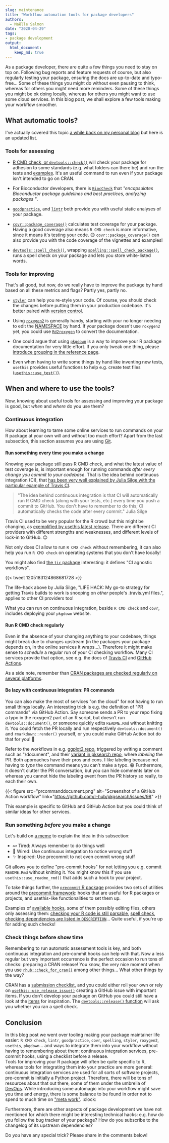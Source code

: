 ```yaml
---
slug: maintenance
title: "Workflow automation tools for package developers"
authors:
  - Maëlle Salmon
date: "2020-04-29"
tags:
- package development
output: 
  html_document:
    keep_md: true
---
```


As a package developer, there are quite a few things you need to stay on top on.
Following bug reports and feature requests of course, but also regularly testing your package, ensuring the docs are up-to-date and typo-free...
Some of these things you might do without even pausing to think, whereas for others you might need more reminders.
Some of these things you might be ok doing locally, whereas for others you might want to use some cloud services.
In this blog post, we shall explore a few tools making your workflow smoother.

## What automatic tools?

I've actually covered this topic [a while back on my personal blog](https://masalmon.eu/2017/06/17/automatictools/) but here is an updated list.

### Tools for assessing

* [R CMD check, or `devtools::check()`](http://r-pkgs.org/check.html) will check your package for adhesion to some standards (e.g. what folders can there be) and run the tests and [examples](/2020/01/27/examples/).
It's an useful command to run even if your package isn't intended to go on CRAN.

* For Bioconductor developers, there is [`BiocCheck`](https://bioconductor.org/packages/release/bioc/html/BiocCheck.html) that _"encapsulates Bioconductor package guidelines and best practices, analyzing packages "_.

* [`goodpractice`](http://mangothecat.github.io/goodpractice/), and [`lintr`](https://www.tidyverse.org/blog/2017/12/workflow-vs-script/) both provide you with useful static analyses of your package.

* [`covr::package_coverage()`](http://covr.r-lib.org/reference/package_coverage.html) calculates test coverage for your package. Having a good coverage also means `R CMD check` is more informative, since it means it's testing your code. :wink: `covr::package_coverage()` can also provide you with the code coverage of the vignettes and examples!

* [`devtools::spell_check()`](http://devtools.r-lib.org/reference/spell_check.html), wrapping [`spelling::spell_check_package()`](https://docs.ropensci.org/spelling/reference/spell_check_package.html), runs a spell check on your package and lets you store white-listed words.

### Tools for improving

That's all good, but now, do we really have to improve the package by hand based on all these metrics and flags?
Partly yes, partly no.

* [`styler`](https://styler.r-lib.org/) can help you re-style your code. Of course, you should check the changes before putting them in your production codebase. It's better paired with [version control](https://happygitwithr.com/).

* Using [`roxygen2`](https://roxygen2.r-lib.org/articles/rd.html) is generally handy, starting with your no longer needing to edit the [NAMESPACE](https://r-pkgs.org/namespace.html) by hand. If your package doesn't use `roxygen2` yet, you could use [`Rd2roxygen`](https://yihui.org/rd2roxygen/) to convert the documentation.

* One could argue that using [`pkgdown`](https://pkgdown.r-lib.org/) is a way to improve your R package documentation for very little effort. If you only tweak one thing, please [introduce grouping in the reference page](https://pkgdown.r-lib.org/articles/pkgdown.html#reference-1).

* Even when having to write some things by hand like inventing new tests, `usethis` provides useful functions to help e.g. create test files ([`usethis::use_test()`](https://usethis.r-lib.org/reference/index.html#section-package-development)).

## When and where to use the tools?

Now, knowing about useful tools for assessing and improving your package is good, but _when_ and _where_ do you use them?

### Continuous integration

How about learning to tame some online services to run commands on your R package at your own will and without too much effort?
Apart from the last subsection, this section assumes you are using [Git](/2019/04/25/r-devel-linux-x86-64-debian-clang/).

#### Run something every time you make a change

Knowing your package still pass R CMD check, and what the latest value of test coverage is, is important enough for running commands _after every change you commit to your codebase_.
That is the idea behind continuous integration (CI), that [has been very well explained by Julia Silge with the particular example of Travis CI](https://juliasilge.com/blog/beginners-guide-to-travis/).

> "The idea behind continuous integration is that CI will automatically run R CMD check (along with your tests, etc.) every time you push a commit to GitHub. You don't have to remember to do this; CI automatically checks the code after every commit."
Julia Silge

Travis CI used to be very popular for the R crowd but this might be changing, as [exemplified by usethis latest release](https://www.tidyverse.org/blog/2020/04/usethis-1-6-0/#github-actions).
There are different CI providers with different strengths and weaknesses, and different levels of lock-in to GitHub. :wink:

Not only does CI allow to run `R CMD check` without remembering, it can also help you run `R CMD check` on operating systems that you don't have locally!

You might also find [the `tic` package](https://docs.ropensci.org/tic/) interesting: it defines "CI agnostic workflows".

{{< tweet 1205183124868681728 >}}

The life-hack above by Julia Silge, "LIFE HACK: My go-to strategy for getting Travis builds to work is snooping on *other* people's .travis.yml files.", applies to other CI providers too!

What you can run on continuous integration, beside `R CMD check` and `covr`, includes deploying your `pkgdown` website.

#### Run R CMD check regularly

Even in the absence of your changing anything to your codebase, things might break due to changes upstream (in the packages your package depends on, in the online services it wraps...).
Therefore it might make sense to _schedule_ a regular run of your CI checking workflow.
Many CI services provide that option, see e.g. the docs of [Travis CI](https://docs.travis-ci.com/user/cron-jobs/) and [GitHub Actions](https://help.github.com/en/actions/reference/workflow-syntax-for-github-actions#onschedule).

As a side note, remember than [CRAN packages are checked regularly on several platforms](/2019/04/25/r-devel-linux-x86-64-debian-clang/).

#### Be lazy with continuous integration: PR commands

You can also make the most of services "on the cloud" for not having to run small things locally.
An interesting trick is e.g. the definition of "PR commands" via GitHub Action.
Say someone sends a PR to your repo fixing a typo in the roxygen2 part of an R script, but doesn't run `devtools::document()`, or someone quickly edits `README.Rmd` without knitting it.
You could fetch the PR locally and run respectively `devtools::document()` and `rmarkdown::render()` yourself, or you could make GitHub Action bot do that for you! :dancer:

Refer to the workflows in e.g. [ggplot2 repo](https://github.com/tidyverse/ggplot2/blob/master/.github/workflows/pr-commands.yaml), triggered by writing a comment such as "/document", and their [variant in pksearch repo](https://github.com/r-hub/pkgsearch/blob/master/.github/workflows/pr-label-commands.yml), where _labeling_ the PR.
Both approaches have their pros and cons.
I like labeling because not having to _type_ the command means you can't make a typo. :grin: Furthermore, it doesn't clutter the PR conversation, but you can hide comments later on whereas you cannot hide the labeling event from the PR history so really, to each their own.

{{< figure src="prcommanddocument.png" alt="Screenshot of a GitHub Action workflow" link="https://github.com/r-hub/pkgsearch/issues/98" >}}

This example is specific to GitHub and GitHub Action but you could think of similar ideas for other services.

### Run something _before_ you make a change

Let's build on [a meme](https://knowyourmeme.com/memes/tired-wired) to explain the idea in this subsection:

*  :zzz: Tired: Always remember to do things well
*  :electric_plug: Wired: Use continuous integration to notice wrong stuff
*  :sparkles: Inspired: Use precommit to not even commit wrong stuff

Git allows you to define "pre-commit hooks" for not letting you e.g. commit `README.Rmd` without knitting it.
You might know this if you use `usethis::use_readme_rmd()` that adds such a hook to your project.

To take things further, the [`precommit` R package](https://lorenzwalthert.github.io/precommit/) provides two sets of utilities around the [precommit framework](https://pre-commit.com/): hooks that are useful for R packages or projects, and usethis-like functionalities to set them up.

Examples of [available hooks](https://lorenzwalthert.github.io/precommit/articles/available-hooks.html), some of them possibly editing files, others only assessing them: [checking your R code is still parsable](https://lorenzwalthert.github.io/precommit/articles/available-hooks.html#parsable-r), [spell check](https://lorenzwalthert.github.io/precommit/articles/available-hooks.html#spell-check-1), [checking dependencies are listed in `DESCRIPTION`](https://lorenzwalthert.github.io/precommit/articles/available-hooks.html#deps-in-desc)...
Quite useful, if you're up for adding such checks!

### Check things before show time

Remembering to run automatic assessment tools is key, and both continuous integration and pre-commit hooks can help with that.
Now a less regular but very important occurrence is the perfect occasion to run tons of checks: preparing a CRAN release!
You know, the very nice moment when you use [`rhub::check_for_cran()`](https://r-hub.github.io/rhub/reference/check_for_cran.html) among other things...
What other things by the way?

CRAN has a [submission checklist](https://cran.r-project.org/web/packages/submission_checklist.html), and you could either roll your own or rely on [`usethis::use_release_issue()`](https://usethis.r-lib.org/reference/use_release_issue.html) creating a GitHub issue with important items.
If you don't develop your package on GitHub you could still have a look at the [items](https://github.com/r-lib/usethis/blob/master/R/release.R#L56) for inspiration.
The [`devtools::release()` function](https://github.com/r-lib/devtools/blob/b166195be72927a003e6937de5c3239881095a9f/R/release.R#L39) will ask you whether you ran a spell check.

## Conclusion

In this blog post we went over tooling making your package maintainer life easier: `R CMD check`, `lintr`, `goodpractice`, `covr`, `spelling`, `styler`, `roxygen2`, `usethis`, `pkgdown`... and ways to integrate them into your workflow without having to remembering about them: continuous integration services, pre-commit hooks, using a checklist before a release.  
Tools for improving your R package will often be quite specific to R, whereas tools for integrating them into your practice are more general: continuous integration services are used for all sorts of software projects, pre-commit is initially a Python project.
Therefore, there will be tons of resources about that out there, some of them under the umbrella of [DevOps](https://en.wikipedia.org/wiki/DevOps).
While introducing some automagic into your workflow might save you time and energy, there is some balance to be found in order not to spend to much time on ["meta work"](https://youtu.be/dIjKJjzRX_E?t=633). :clock:

Furthermore, there are other aspects of package development we have not mentioned for which there might be interesting technical hacks: e.g. how do you follow the bug tracker of your package? How do you subscribe to the changelog of its upstream dependencies?

Do _you_ have any special trick?
Please share in the comments below!
